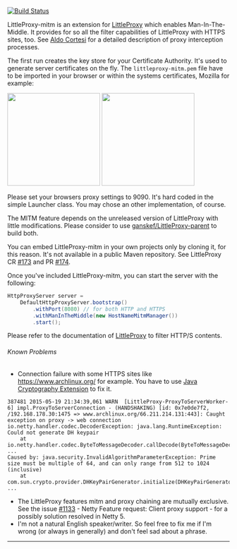 [![Build Status](https://travis-ci.org/ganskef/LittleProxy-parent.png?branch=master)](https://travis-ci.org/ganskef/LittleProxy-parent)

LittleProxy-mitm is an extension for [LittleProxy](https://github.com/adamfisk/LittleProxy) which enables Man-In-The-Middle. It provides for so all the filter capabilities of LittleProxy with HTTPS sites, too. See [Aldo Cortesi](http://corte.si/posts/code/mitmproxy/howitworks/index.html) for a detailed description of proxy interception processes. 

The first run creates the key store for your Certificate Authority. It's used to generate server certificates on the fly. The ```littleproxy-mitm.pem``` file have to be imported in your browser or within the systems certificates, Mozilla for example:

<img src="https://github.com/ganskef/LittleProxy-mitm/blob/master/import-mozilla-1.png" height="210">
<img src="https://github.com/ganskef/LittleProxy-mitm/blob/master/import-mozilla-2.png" height="210">

Please set your browsers proxy settings to 9090. It's hard coded in the simple Launcher class. You may chose an other implementation, of course.


The MITM feature depends on the unreleased version of LittleProxy with little modifications. Please consider to use [ganskef/LittleProxy-parent](https://github.com/ganskef/LittleProxy-parent) to build both.


You can embed LittleProxy-mitm in your own projects only by cloning it, for this reason. It's not available in a public Maven repository. See LittleProxy CR [#173](https://github.com/adamfisk/LittleProxy/issues/173) and PR [#174](https://github.com/adamfisk/LittleProxy/pull/174).


Once you've included LittleProxy-mitm, you can start the server with the following:

```java
HttpProxyServer server =
    DefaultHttpProxyServer.bootstrap()
        .withPort(8080) // for both HTTP and HTTPS
        .withManInTheMiddle(new HostNameMitmManager())
        .start();
```

Please refer to the documentation of [LittleProxy](https://github.com/adamfisk/LittleProxy) to filter HTTP/S contents.

###### Known Problems

 * Connection failure with some HTTPS sites like https://www.archlinux.org/ for example. You have to use [Java Cryptography Extension](http://en.wikipedia.org/wiki/Java_Cryptography_Extension) to fix it.
```
387481 2015-05-19 21:34:39,061 WARN  [LittleProxy-ProxyToServerWorker-6] impl.ProxyToServerConnection - (HANDSHAKING) [id: 0x7e0de7f2, /192.168.178.30:1475 => www.archlinux.org/66.211.214.131:443]: Caught exception on proxy -> web connection
io.netty.handler.codec.DecoderException: java.lang.RuntimeException: Could not generate DH keypair
    at io.netty.handler.codec.ByteToMessageDecoder.callDecode(ByteToMessageDecoder.java:346)
...
Caused by: java.security.InvalidAlgorithmParameterException: Prime size must be multiple of 64, and can only range from 512 to 1024 (inclusive)
    at com.sun.crypto.provider.DHKeyPairGenerator.initialize(DHKeyPairGenerator.java:120)
...
```
 * The LittleProxy features mitm and proxy chaining are mutually exclusive. See the issue [#1133](https://github.com/netty/netty/issues/1133) - Netty Feature request: Client proxy support - for a possibly solution resolved in Netty 5.
 * I'm not a natural English speaker/writer. So feel free to fix me if I'm wrong (or always in generally) and don't feel sad about a phrase.

----
